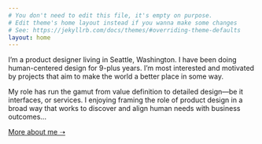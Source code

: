 ```yaml
---
# You don't need to edit this file, it's empty on purpose.
# Edit theme's home layout instead if you wanna make some changes
# See: https://jekyllrb.com/docs/themes/#overriding-theme-defaults
layout: home
---
```


I’m a product designer living in Seattle, Washington. I have been doing human-centered design for 9-plus years. I’m most interested and motivated by projects that aim to make the world a better place in some way.

My role has run the gamut from value definition to detailed design—be it interfaces, or services. I enjoying framing the role of product design in a broad way that works to discover and align human needs with business outcomes...

<a href="/contact/" class="content-link">More about me ➝</a>
